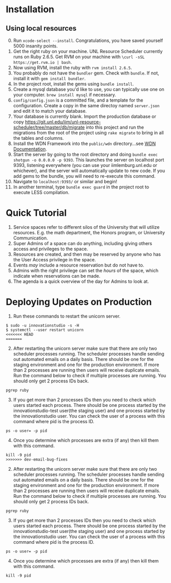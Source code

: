 
Installation
============

Using local resources
---------------------
0. Run `xcode-select --install`. Congratulations, you have saved yourself 5000 insanity points.
1. Get the right ruby on your machine. UNL Resource Scheduler currently runs on Ruby 2.6.5. Get RVM on your machine with `\curl -sSL https://get.rvm.io | bash`.
2. Now using RVM, install the ruby with `rvm install 2.6.5`.
3. You probably do not have the `bundler` gem. Check with `bundle`. If not, install it with `gem install bundler`.
4. In the project root, install the gems using `bundle install`.
5. Create a mysql database you'd like to use, you can typically use one on your computer. `brew install mysql` if necessary. 
6. `config/config.json` is a committed file, and a template for the configuration. Create a copy in the same directoy named `server.json` and edit it to match your database.
7. Your database is currently blank. Import the production database or copy https://git.unl.edu/iim/unl-resource-scheduler/tree/master/db/migrate into this project and run the migrations from the root of the project using `rake migrate` to bring in all the tables and columns.
8. Install the WDN Framework into the `public/wdn` directory...see [WDN Documentation](http://wdn.unl.edu/documentation).
9. Start the server by going to the root directory and doing `bundle exec shotgun -o 0.0.0.0 -p 9393`. This launches the server on localhost port 9393, listening everywhere (you can use your iimlemburg.unl.edu or whichever), and the server will automatically update to new code. If you add gems to the bundle, you will need to re-execute this command.
10. Navigate to `localhost:9393/` or similar and begin!
11. In another terminal, type `bundle exec guard` in the project root to execute LESS compilation.

Quick Tutorial
==============
1. Service spaces refer to different silos of the University that will utilize resources. E.g. the math department, the Honors program, or University Communication.
2. Super Admins of a space can do anything, including giving others access and privileges to the space.
3. Resources are created, and then may be reserved by anyone who has the User Access privilege in the space. 
4. Events *may* include a resource reservation but do not have to.
5. Admins with the right privilege can set the *hours* of the space, which indicate when reservations can be made.
6. The agenda is a quick overview of the day for Admins to look at. 

Deploying Updates on Production
===============================
1. Run these commands to restart the unicorn server.
```
$ sudo -u innovationstudio -s -H
$ systemctl --user restart unicorn
<<<<<<< HEAD
=======
```
2. After restarting the unicorn server make sure that there are only two scheduler processes running. The scheduler processes handle sending out automated emails on a daily basis. There should be one for the staging environment and one for the production environment. If more than 2 processes are running then users will receive duplicate emails. Run the command below to check if multiple processes are running. You should only get 2 process IDs back.
```
pgrep ruby
```
3. If you get more than 2 processes IDs then you need to check which users started each process. There should be one process started by the innovationstudio-test user(the staging user) and one process started by the innovationstudio user. You can check the user of a process with this command where pid is the process ID.
```
ps -o user= -p pid
```
4. Once you determine which processes are extra (if any) then kill them with this command.
```
kill -9 pid
>>>>>>> dev-email-bug-fixes
```
2. After restarting the unicorn server make sure that there are only two scheduler processes running. The scheduler processes handle sending out automated emails on a daily basis. There should be one for the staging environment and one for the production environment. If more than 2 processes are running then users will receive duplicate emails. Run the command below to check if multiple processes are running. You should only get 2 process IDs back.
```
pgrep ruby
```
3. If you get more than 2 processes IDs then you need to check which users started each process. There should be one process started by the innovationstudio-test user(the staging user) and one process started by the innovationstudio user. You can check the user of a process with this command where pid is the process ID.
```
ps -o user= -p pid
```
4. Once you determine which processes are extra (if any) then kill them with this command.
```
kill -9 pid
```